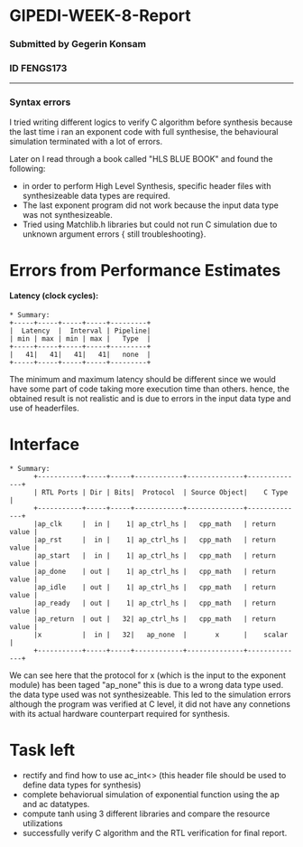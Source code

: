 # GIPEDI-WEEK-8-Report
### Submitted by Gegerin Konsam
### ID FENGS173
- -----------------
### Syntax errors 
I tried writing different logics  to verify C algorithm before synthesis because the last time i ran an exponent code with full synthesise, the behavioural simulation terminated with a lot of errors. 

Later on I read through a book called "HLS BLUE BOOK" and found the following:
- in order to perform High Level Synthesis, specific header files with synthesizeable data types are required.
- The last exponent program did not work because the input data type was not synthesizeable.
- Tried using Matchlib.h libraries but could not run C simulation due to unknown argument errors { still troubleshooting}.

# Errors from Performance Estimates

#### Latency (clock cycles): 
    * Summary: 
    +-----+-----+-----+-----+---------+
    |  Latency  |  Interval | Pipeline|
    | min | max | min | max |   Type  |
    +-----+-----+-----+-----+---------+
    |   41|   41|   41|   41|   none  |
    +-----+-----+-----+-----+---------+

The minimum and maximum latency should be different since we would have some part of code taking more execution time than others.
hence, the obtained result is not realistic and is due to errors in the input data type and use of headerfiles.

# Interface

    * Summary: 
          +-----------+-----+-----+------------+--------------+--------------+
          | RTL Ports | Dir | Bits|  Protocol  | Source Object|    C Type    |
          +-----------+-----+-----+------------+--------------+--------------+
          |ap_clk     |  in |    1| ap_ctrl_hs |   cpp_math   | return value |
          |ap_rst     |  in |    1| ap_ctrl_hs |   cpp_math   | return value |
          |ap_start   |  in |    1| ap_ctrl_hs |   cpp_math   | return value |
          |ap_done    | out |    1| ap_ctrl_hs |   cpp_math   | return value |
          |ap_idle    | out |    1| ap_ctrl_hs |   cpp_math   | return value |
          |ap_ready   | out |    1| ap_ctrl_hs |   cpp_math   | return value |
          |ap_return  | out |   32| ap_ctrl_hs |   cpp_math   | return value |
          |x          |  in |   32|   ap_none  |       x      |    scalar    |
          +-----------+-----+-----+------------+--------------+--------------+

We can see here that the protocol for x (which is the input to the exponent module) has been taged "ap_none" this is due to a wrong data type used. the data type used was not synthesizeable. This led to the simulation errors although the program was verified at C level, it did not have any connetions with its actual hardware counterpart required for synthesis. 

# Task left

* rectify and find how to use ac_int<> (this header file should be used to define data types for synthesis)
* complete behaviorual simulation of exponential function using the ap and ac datatypes.
* compute tanh using 3 different libraries and compare the resource utilizations 
* successfully verify C algorithm and the RTL verification for final report. 
